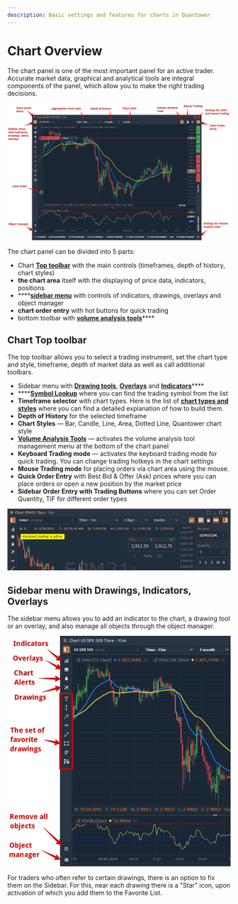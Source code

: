 ```yaml
---
description: Basic settings and features for charts in Quantower
---
```


# Chart Overview

The chart panel is one of the most important panel for an active trader. Accurate market data, graphical and analytical tools are integral components of the panel, which allow you to make the right trading decisions.

![Main parts of Chart panel in Quantower](../../.gitbook/assets/main-parts-of-chart-panel-in-quantower.png)

The chart panel can be divided into 5 parts:

* Chart [**Top toolbar**](./#chart-top-toolbar) with the main controls \(timeframes, depth of history, chart styles\)
* **the chart area** itself with the displaying of price data, indicators, positions
* \*\*\*\*[**sidebar menu**](./#sidebar-menu-or-object-toolbar) with controls of indicators, drawings, overlays and object manager
* **chart order entry** with hot buttons for quick trading
* bottom toolbar with [**volume analysis tools**](volume-analysis-tools/)\*\*\*\*

## Chart Top toolbar

The top toolbar allows you to select a trading instrument, set the chart type and style, timeframe, depth of market data as well as call additional toolbars.

* Sidebar menu with [**Drawing tools**](drawing-tools.md), [**Overlays**](chart-overlays.md) and [**Indicators**](technical-indicators/)\*\*\*\*
* \*\*\*\*[**Symbol Lookup**](../../general-settings/instruments-lookup.md) where you can find the trading symbol from the list
* **Timeframe selector** with chart types. Here is the list of [**chart types and styles**](https://help.quantower.com/analytics-panels/chart/chart-types) where you can find a detailed explanation of how to build them.
* **Depth of History** for the selected timeframe
* **Chart Styles** — Bar, Candle, Line, Area, Dotted Line, Quantower chart style
* [**Volume Analysis Tools**](volume-analysis-tools/) — activates the volume analysis tool management menu at the bottom of the chart panel
* **Keyboard Trading mode** — activates the keyboard trading mode for quick trading. You can change trading hotkeys in the chart settings
* **Mouse Trading mode** for placing orders via chart area using the mouse.
* **Quick Order Entry** with Best Bid & Offer \(Ask\) prices where you can place orders or open a new position by the market price
* **Sidebar Order Entry with Trading Buttons** where you can set Order Quantity, TIF for different order types

![Primary or Top toolbar with the main controls](../../.gitbook/assets/image%20%28130%29.png)

## Sidebar menu with Drawings, Indicators, Overlays

The sidebar menu allows you to add an indicator to the chart, a drawing tool or an overlay, and also manage all objects through the object manager.

![An overview of Sidebar menu with indicators, drawings and overlays](../../.gitbook/assets/chart-sidebar-menu.png)

For traders who often refer to certain drawings, there is an option to fix them on the Sidebar. For this, near each drawing there is a "Star" icon, upon activation of which you add them to the Favorite List.



